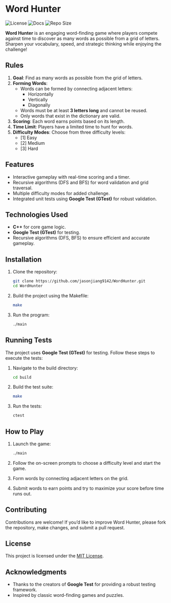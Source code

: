 # Word Hunter
![License](https://img.shields.io/badge/license-MIT-green)
![Docs](https://img.shields.io/badge/docs-read-blue)
![Repo Size](https://img.shields.io/badge/repo%20size-824%20KiB-blue)

**Word Hunter** is an engaging word-finding game where players compete against time to discover as many words as possible from a grid of letters. Sharpen your vocabulary, speed, and strategic thinking while enjoying the challenge!

## Rules

1. **Goal**: Find as many words as possible from the grid of letters.  
2. **Forming Words**:  
   - Words can be formed by connecting adjacent letters:  
     - Horizontally  
     - Vertically  
     - Diagonally  
   - Words must be at least **3 letters long** and cannot be reused.  
   - Only words that exist in the dictionary are valid.  
3. **Scoring**: Each word earns points based on its length.  
4. **Time Limit**: Players have a limited time to hunt for words.  
5. **Difficulty Modes**: Choose from three difficulty levels:  
   - [1] Easy  
   - [2] Medium  
   - [3] Hard  

## Features

- Interactive gameplay with real-time scoring and a timer.  
- Recursive algorithms (DFS and BFS) for word validation and grid traversal.  
- Multiple difficulty modes for added challenge.  
- Integrated unit tests using **Google Test (GTest)** for robust validation.  

## Technologies Used

- **C++** for core game logic.  
- **Google Test (GTest)** for testing.  
- Recursive algorithms (DFS, BFS) to ensure efficient and accurate gameplay.  

## Installation

1. Clone the repository:  
   ```bash
   git clone https://github.com/jasonjiang9142/WordHunter.git
   cd WordHunter
   ```

2. Build the project using the Makefile:  
   ```bash
   make
   ```

3. Run the program:  
   ```bash
   ./main
   ```

## Running Tests

The project uses **Google Test (GTest)** for testing. Follow these steps to execute the tests:

1. Navigate to the build directory:  
   ```bash
   cd build
   ```

2. Build the test suite:  
   ```bash
   make
   ```

3. Run the tests:  
   ```bash
   ctest
   ```

## How to Play

1. Launch the game:  
   ```bash
   ./main
   ```

2. Follow the on-screen prompts to choose a difficulty level and start the game.  
3. Form words by connecting adjacent letters on the grid.  
4. Submit words to earn points and try to maximize your score before time runs out.  

## Contributing

Contributions are welcome! If you’d like to improve Word Hunter, please fork the repository, make changes, and submit a pull request.  

## License

This project is licensed under the [MIT License](LICENSE).  

## Acknowledgments

- Thanks to the creators of **Google Test** for providing a robust testing framework.  
- Inspired by classic word-finding games and puzzles.
